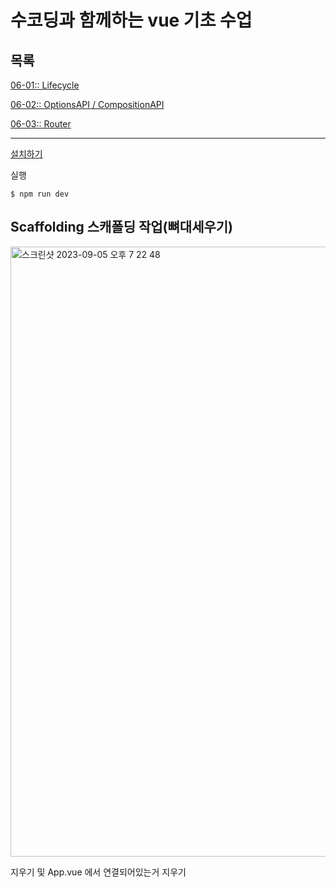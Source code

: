 # 수코딩과 함께하는 vue 기초 수업

## 목록
[06-01:: Lifecycle](/06-1/README.md)

[06-02:: OptionsAPI / CompositionAPI](/06-2/README.md)

[06-03:: Router](/06-3/README.md)

---

[설치하기](VuePrac/guide.txt) 

실행
```
$ npm run dev
```

## Scaffolding 스캐폴딩 작업(뼈대세우기)
<img width="976" alt="스크린샷 2023-09-05 오후 7 22 48" src="https://github.com/firsthandcraft/VuePrac/assets/97497153/a72ed742-9a70-46a8-b919-3e37c65ff664">

지우기 및 App.vue 에서 연결되어있는거 지우기
